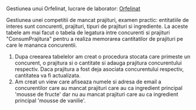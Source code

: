 Gestiunea unui Orfelinat, lucrare de laborator: [Orfelinat](https://github.com/cristianamihu/UBB_Computer-Science/tree/main/Baze%20de%20date/Orfelinat)

Gestiunea unei competitii de mancat prajituri, examen practic: entitatiile de interes sunt concurenti, prajituri, tipuri de prajituri si ingrediente. La aceste tabele am mai facut o tabela de legatura intre
concurenti si prajituri "ConsumPrajitura" pentru a realiza memorarea cantitatilor de prajituri pe care le mananca concurentii.
  1. Dupa creearea tabelelor am creat o procedura stocata care primeste un concurent, o prajitura si o cantitate si adauga prajitura concurentului respectiv. Daca prajitura a fost deja asociata concurentului
respectiv, cantitatea va fi actualizata.
  2. Am creat un view care afiseaza numele si adresa de email a concurentilor care au mancat prajituri care au ca ingredient principal 'mousse de fructe' dar nu au mancat prajituri care au ca ingredient
principal 'mousse de vanilie'.
